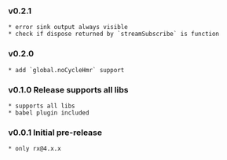 ### v0.2.1
    * error sink output always visible
    * check if dispose returned by `streamSubscribe` is function
### v0.2.0 
    * add `global.noCycleHmr` support
### v0.1.0 Release supports all libs 
    * supports all libs
    * babel plugin included

### v0.0.1 Initial pre-release 
    * only rx@4.x.x     